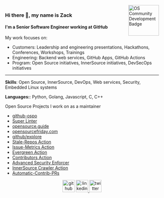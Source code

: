 <img src='https://github.com/zkoppert/zkoppert/blob/master/Rabb%20School%20of%20Continuing%20Studies%20-%20Brandeis%20University%20-%20Open%20Source%20Community%20Development%20-%202020-09-15.png?raw=true' alt='OS Community Development Badge' height='100' align="right">

### Hi there 👋, my name is Zack
#### I'm a Senior Software Engineer working at GitHub
My work focuses on:
- Customers: Leadership and engineering presentations, Hackathons, Conferences, Workshops, Trainings
- Engineering: Backend web services, GitHub Apps, GitHub Actions
- Program: Open Source initiatives, InnerSource initiatives, DevSecOps initiatives

---

**Skills**: Open Source, InnerSource, DevOps, Web services, Security, Embedded Linux systems

**Languages:**: Python, Golang, Javascript, C, C++

Open Source Projects I work on as a maintainer
- [github-ospo](https://github.com/github/github-ospo)
- [Super Linter](https://github.com/github/super-linter)
- [opensource.guide](https://github.com/github/opensource.guide)
- [opensourcefriday.com](https://github.com/github/opensourcefriday)
- [github/explore](https://github.com/github/explore)
- [Stale-Repos Action](https://github.com/github/stale-repos)
- [Issue-Metrics Action](https://github.com/github/issue-metrics)
- [Evergreen Action](https://github.com/github/evergreen)
- [Contributors Action](https://github.com/github/contributors)
- [Advanced Security Enforcer](https://github.com/zkoppert/advanced-security-enforcer)
- [InnerSource Crawler Action](https://github.com/zkoppert/innersource-crawler)
- [Automatic-Contrib-PRs](https://github.com/github/automatic-contrib-prs)

<div align="center">
  <a href="https://github.com/zkoppert"> <img src='https://cdn.jsdelivr.net/npm/simple-icons@3.0.1/icons/github.svg' alt='github' height='40' ></a>  
  <a href="https://www.linkedin.com/in/zack-koppert/"><img src='https://cdn.jsdelivr.net/npm/simple-icons@3.0.1/icons/linkedin.svg' alt='linkedin' height='40'> </a>  
  <a href="https://twitter.com/ZacheryK89"><img src='https://cdn.jsdelivr.net/npm/simple-icons@3.0.1/icons/twitter.svg' alt='twitter' height='40'></a>
</div>
